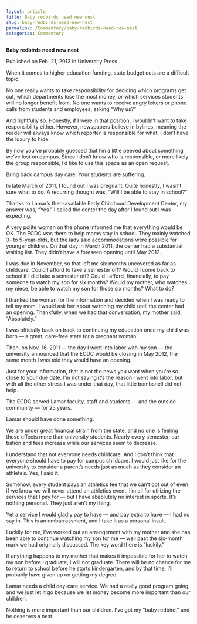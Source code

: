```yaml
---
layout: article
title: Baby redbirds need new nest
slug: baby-redbirds-need-new-nest
permalink: /Commentary/baby-redbirds-need-new-nest
categories: Commentary
---
```


__Baby redbirds need new nest__

Published on Feb\. 21, 2013 in University Press

When it comes to higher education funding, state budget cuts are a difficult topic\.

No one really wants to take responsibility for deciding which programs get cut, which departments lose the most money, or which services students will no longer benefit from\. No one wants to receive angry letters or phone calls from students and employees, asking “Why us?”

And rightfully so\. Honestly, if I were in that position, I wouldn’t want to take responsibility either\. However, newspapers believe in bylines, meaning the reader will always know which reporter is responsible for what\. I don’t have the luxury to hide\.

By now you’ve probably guessed that I’m a little peeved about something we’ve lost on campus\. Since I don’t know who is responsible, or more likely the group responsible, I’d like to use this space as an open request\.

Bring back campus day care\. Your students are suffering\.

In late March of 2011, I found out I was pregnant\. Quite honestly, I wasn’t sure what to do\. A recurring thought was, “Will I be able to stay in school?”

Thanks to Lamar’s then\-available Early Childhood Development Center, my answer was, “Yes\.” I called the center the day after I found out I was expecting\.

A very polite woman on the phone informed me that everything would be OK\. The ECDC was there to help moms stay in school\. They mainly watched 3\- to 5\-year\-olds, but the lady said accommodations were possible for younger children\. On that day in March 2011, the center had a substantial waiting list\. They didn’t have a foreseen opening until May 2012\.

I was due in November, so that left me six months uncovered as far as childcare\. Could I afford to take a semester off? Would I come back to school if I did take a semester off? Could I afford, financially, to pay someone to watch my son for six months? Would my mother, who watches my niece, be able to watch my son for those six months? What to do?

I thanked the woman for the information and decided when I was ready to tell my mom, I would ask her about watching my child until the center had an opening\. Thankfully, when we had that conversation, my mother said, “Absolutely\.”

I was officially back on track to continuing my education once my child was born — a great, care\-free state for a pregnant woman\.

Then, on Nov\. 16, 2011 — the day I went into labor with my son — the university announced that the ECDC would be closing in May 2012, the same month I was told they would have an opening\.

Just for your information, that is not the news you want when you’re so close to your due date\. I’m not saying it’s the reason I went into labor, but with all the other stress I was under that day, that little bombshell did not help\.

The ECDC served Lamar faculty, staff and students — and the outside community — for 25 years\.

Lamar should have done something\.

We are under great financial strain from the state, and no one is feeling these effects more than university students\. Nearly every semester, our tuition and fees increase while our services seem to decrease\. 

I understand that not everyone needs childcare\. And I don’t think that everyone should have to pay for campus childcare\. I would just like for the university to consider a parent’s needs just as much as they consider an athlete’s\. Yes, I said it\.

Somehow, every student pays an athletics fee that we can’t opt out of even if we know we will never attend an athletics event\. I’m all for utilizing the services that I pay for — but I have absolutely no interest in sports\. It’s nothing personal\. They just aren’t my thing\.

Yet a service I would gladly pay to have — and pay extra to have — I had no say in\. This is an embarrassment, and I take it as a personal insult\.

Luckily for me, I’ve worked out an arrangement with my mother and she has been able to continue watching my son for me — well past the six\-month mark we had originally discussed\. The key word there is “luckily\.”

If anything happens to my mother that makes it impossible for her to watch my son before I graduate, I will not graduate\. There will be no chance for me to return to school before he starts kindergarten, and by that time, I’ll probably have given up on getting my degree\.

Lamar needs a child day\-care service\. We had a really good program going, and we just let it go because we let money become more important than our children\.

Nothing is more important than our children\. I’ve got my “baby redbird,” and he deserves a nest\.


